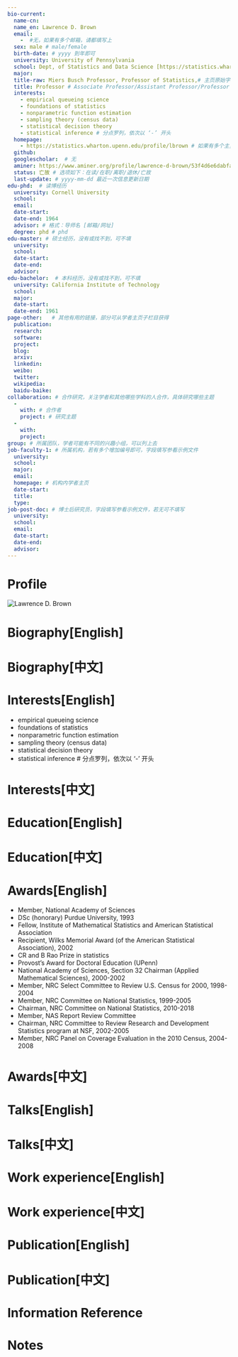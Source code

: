 ```yaml
---
bio-current:
  name-cn: 
  name_en: Lawrence D. Brown
  email: 
    -  #无，如果有多个邮箱，请都填写上
  sex: male # male/female
  birth-date: # yyyy 到年即可
  university: University of Pennsylvania 
  school: Dept, of Statistics and Data Science [https://statistics.wharton.upenn.edu/] # 格式：学院名称[学院官网链接]
  major: 
  title-raw: Miers Busch Professor, Professor of Statistics,# 主页原始字符串
  title: Professor # Associate Professor/Assistant Professor/Professor
  interests: 
    - empirical queueing science
    - foundations of statistics
    - nonparametric function estimation
    - sampling theory (census data)
    - statistical decision theory
    - statistical inference # 分点罗列，依次以 ‘-’ 开头
  homepage: 
    - https://statistics.wharton.upenn.edu/profile/lbrown # 如果有多个主页，请都填写上
  github: 
  googlescholar:  # 无
  aminer: https://www.aminer.org/profile/lawrence-d-brown/53f4d6e6dabfaef55af80986 # 从这里查找 https://www.aminer.org/search/person
  status: 亡故 # 选项如下：在读/在职/离职/退休/亡故
  last-update: # yyyy-mm-dd 最近一次信息更新日期
edu-phd:  # 读博经历
  university: Cornell University
  school: 
  email: 
  date-start: 
  date-end: 1964
  advisor: # 格式：导师名 [邮箱/网址]
  degree: phd # phd
edu-master: # 硕士经历，没有或找不到，可不填
  university: 
  school: 
  date-start: 
  date-end: 
  advisor:
edu-bachelor:  # 本科经历，没有或找不到，可不填
  university: California Institute of Technology
  school: 
  major: 
  date-start: 
  date-end: 1961
page-other:   # 其他有用的链接，部分可从学者主页子栏目获得
  publication: 
  research: 
  software: 
  project: 
  blog: 
  arxiv: 
  linkedin: 
  weibo:
  twitter:
  wikipedia:
  baidu-baike:
collaboration: # 合作研究，关注学者和其他哪些学科的人合作，具体研究哪些主题
  - 
    with: # 合作者
    project: # 研究主题
  - 
    with: 
    project: 
group: # 所属团队，学者可能有不同的兴趣小组，可以列上去
job-faculty-1: # 所属机构，若有多个增加编号即可，字段填写参看示例文件
  university: 
  school: 
  major: 
  email: 
  homepage: # 机构内学者主页
  date-start: 
  title: 
  type: 
job-post-doc: # 博士后研究员，字段填写参看示例文件，若无可不填写
  university: 
  school: 
  email: 
  date-start: 
  date-end: 
  advisor: 
---
```


# Profile

![Lawrence D. Brown](https://faculty.wharton.upenn.edu/wp-content/uploads/2012/04/Brown_lawrence_rdax_192x226.jpg)

# Biography[English]

# Biography[中文]

# Interests[English]
  - empirical queueing science
  - foundations of statistics
  - nonparametric function estimation
  - sampling theory (census data)
  - statistical decision theory
  - statistical inference # 分点罗列，依次以 ‘-’ 开头
# Interests[中文]

# Education[English]

# Education[中文]

# Awards[English]
  - Member, National Academy of Sciences  
  - DSc (honorary) Purdue University, 1993  
  - Fellow, Institute of Mathematical Statistics and American Statistical Association  
  - Recipient, Wilks Memorial Award (of the American Statistical Association), 2002  
  - CR and B Rao Prize in statistics  
  - Provost’s Award for Doctoral Education (UPenn)
  - National Academy of Sciences, Section 32 Chairman (Applied Mathematical Sciences), 2000-2002  
  - Member, NRC Select Committee to Review U.S. Census for 2000, 1998-2004  
  - Member, NRC Committee on National Statistics, 1999-2005  
  - Chairman, NRC Committee on National Statistics, 2010-2018  
  - Member, NAS Report Review Committee  
  - Chairman, NRC Committee to Review Research and Development Statistics program at NSF, 2002-2005  
  - Member, NRC Panel on Coverage Evaluation in the 2010 Census, 2004-2008
# Awards[中文]

# Talks[English]

# Talks[中文]

# Work experience[English]

# Work experience[中文]

# Publication[English]

# Publication[中文]

# Information Reference

# Notes